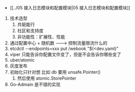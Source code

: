 - [[../05 接入日志模块和配置模块|05 接入日志模块和配置模块]]

1. 技术选型
	1. 共轭能行
	2. 社区和支持度
	3. 非功能性：扩展性、性能
2. 通过配置中心 + 随机数 ---> 控制流量限流什么的
3. etcdctl --endpoints=xxx put /webook "$(<dev.yaml)"
4. viper 只能告诉你配置文件变了，但是不会告诉你哪些变了
5. uber/atomic
6. 灰度发布
7. 初始化只针对想 比如 db 要用 unsafe.Pointer()
	1. 然后使用 atomic.StorePointer
8. Go-Admain 是不错的实现
